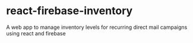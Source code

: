 # react-firebase-inventory

A web app to manage inventory levels for recurring direct mail campaigns using react and firebase

